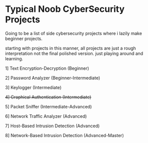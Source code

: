 # Typical Noob CyberSecurity Projects
Going to be a list of side cybersecurity projects where i lazily make beginner projects.

starting with projects in this manner, all projects are just a rough interpretation not the final polished version. just playing around and learning. 

1] Text Encryption-Decryption (Beginner)

2] Password Analyzer (Beginner-Intermediate)

3] Keylogger (Intermediate)

~~4] Graphical Authentication (Intermediate)~~

5] Packet Sniffer (Intermediate-Advanced)

6] Network Traffic Analyzer (Advanced)

7] Host-Based Intrusion Detection (Advanced)

8] Network-Based Intrusion Detection (Advanced-Master)
